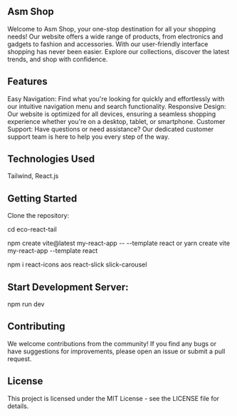 ##   Asm  Shop

Welcome to Asm Shop, your one-stop destination for all your shopping needs! Our website offers a wide range of products, from electronics and gadgets to fashion and accessories. With our user-friendly interface shopping has never been easier. Explore our collections, discover the latest trends, and shop with confidence.

##  Features

Easy Navigation: Find what you're looking for quickly and effortlessly with our intuitive navigation menu and search functionality.
Responsive Design: Our website is optimized for all devices, ensuring a seamless shopping experience whether you're on a desktop, tablet, or smartphone.
Customer Support: Have questions or need assistance? Our dedicated customer support team is here to help you every step of the way.
##  Technologies Used
Tailwind, React.js

##  Getting Started
Clone the repository:

cd eco-react-tail

npm create vite@latest my-react-app -- --template react
or
yarn create vite my-react-app --template react

npm i
react-icons
aos
react-slick
slick-carousel

##  Start Development Server:

npm run dev

##  Contributing
We welcome contributions from the community! If you find any bugs or have suggestions for improvements, please open an issue or submit a pull request.

##  License
This project is licensed under the MIT License - see the LICENSE file for details.
